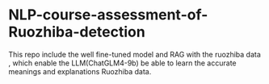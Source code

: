 # NLP-course-assessment-of-Ruozhiba-detection
This repo include the well fine-tuned model and RAG with the ruozhiba data , which enable the LLM(ChatGLM4-9b) be able to learn the accurate meanings and explanations Ruozhiba data.

